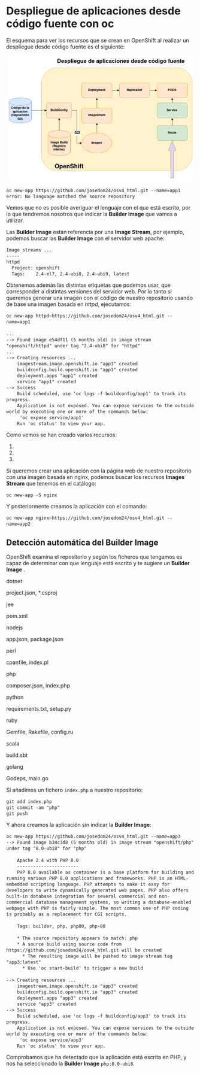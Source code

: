 # Despliegue de aplicaciones desde código fuente con oc

El esquema para ver los recursos que se crean en OpenShift al realizar un despliegue desde código fuente es el siguiente:

![código](img/codigo.png)



    oc new-app https://github.com/josedom24/osv4_html.git --name=app1
    error: No language matched the source repository

Vemos que no es posible averiguar el lenguaje con el que está escrito, por lo que tendremos nosotros que indicar la **Builder Image** que vamos a utilizar. 

Las **Builder Image** están referencia por una **Image Stream**, por ejemplo, podemos buscar las **Builder Image** con el servidor web apache:

    Image streams ...
    -----
    httpd
      Project: openshift
      Tags:    2.4-el7, 2.4-ubi8, 2.4-ubi9, latest

Obtenemos además las distintas etiquetas que podemos usar, que corresponder a distintas versiones del servidor web. Por lo tanto si queremos generar una imagen con el código de nuestro repositorio usando de base una imagen basada en *httpd*, ejecutamos:

    oc new-app httpd~https://github.com/josedom24/osv4_html.git --name=app1
    
    ...
    --> Found image e54df11 (5 months old) in image stream "openshift/httpd" under tag "2.4-ubi8" for "httpd"
    ...
    --> Creating resources ...
        imagestream.image.openshift.io "app1" created
        buildconfig.build.openshift.io "app1" created
        deployment.apps "app1" created
        service "app1" created
    --> Success
        Build scheduled, use 'oc logs -f buildconfig/app1' to track its progress.
        Application is not exposed. You can expose services to the outside world by executing one or more of the commands below:
         'oc expose service/app1' 
        Run 'oc status' to view your app.
    
Como vemos se han creado varios recursos:

1.
2.
3.


Si queremos crear una aplicación con la página web de nuestro repositorio con una imagen basada en nginx, podemos buscar los recursos **Images Stream** que tenemos en el catálogo:

    oc new-app -S nginx

Y posteriormente creamos la aplicación con el comando:

    oc new-app nginx~https://github.com/josedom24/osv4_html.git --name=app2

## Detección automática del Builder Image

OpenShift examina el repositorio y según los ficheros que tengamos es capaz de determinar con que lenguaje está escrito y te sugiere un **Builder Image** .

dotnet
	

project.json, *.csproj

jee
	

pom.xml

nodejs
	

app.json, package.json

perl
	

cpanfile, index.pl

php
	

composer.json, index.php

python
	

requirements.txt, setup.py

ruby
	

Gemfile, Rakefile, config.ru

scala
	

build.sbt

golang
	

Godeps, main.go


Si añadimos un fichero `index.php` a nuestro repositorio:

    git add index.php 
    git commit -am "php"
    git push

Y ahora creamos la aplicación sin indicar la **Builder Image**:

    oc new-app https://github.com/josedom24/osv4_html.git --name=app3
    --> Found image b34c3d8 (5 months old) in image stream "openshift/php" under tag "8.0-ubi8" for "php"

        Apache 2.4 with PHP 8.0 
        ----------------------- 
        PHP 8.0 available as container is a base platform for building and running various PHP 8.0 applications and frameworks. PHP is an HTML-embedded scripting language. PHP attempts to make it easy for developers to write dynamically generated web pages. PHP also offers built-in database integration for several commercial and non-commercial database management systems, so writing a database-enabled webpage with PHP is fairly simple. The most common use of PHP coding is probably as a replacement for CGI scripts.

        Tags: builder, php, php80, php-80

        * The source repository appears to match: php
        * A source build using source code from https://github.com/josedom24/osv4_html.git will be created
          * The resulting image will be pushed to image stream tag "app3:latest"
          * Use 'oc start-build' to trigger a new build

    --> Creating resources ...
        imagestream.image.openshift.io "app3" created
        buildconfig.build.openshift.io "app3" created
        deployment.apps "app3" created
        service "app3" created
    --> Success
        Build scheduled, use 'oc logs -f buildconfig/app3' to track its progress.
        Application is not exposed. You can expose services to the outside world by executing one or more of the commands below:
         'oc expose service/app3' 
        Run 'oc status' to view your app.

Comprobamos que ha detectado que la aplicación está escrita en PHP, y nos ha seleccionado la **Builder Image** `php:8.0-ubi8`.

